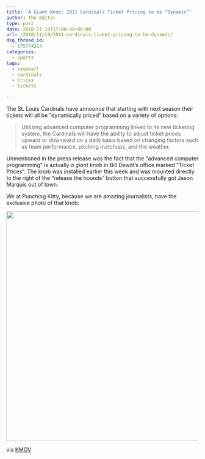 ```yaml
---
title: 'A Giant Knob: 2011 Cardinals Ticket Pricing to be “Dynamic”'
author: The Editor
type: post
date: 2010-11-19T17:00:49+00:00
url: /2010/11/19/2011-cardinals-ticket-pricing-to-be-dynamic/
dsq_thread_id:
  - 175774214
categories:
  - Sports
tags:
  - baseball
  - cardinals
  - prices
  - tickets

---
```

The St. Louis Cardinals have announce that starting with next season their tickets will all be &#8220;dynamically priced&#8221; based on a variety of options:

> Utilizing advanced computer programming linked to its new ticketing system, the Cardinals will have the ability to adjust ticket prices upward or downward on a daily basis based on changing factors such as team performance, pitching matchups, and the weather.

Unmentioned in the press release was the fact that the &#8220;advanced computer programming&#8221; is actually _a giant knob_ in Bill Dewitt&#8217;s office marked &#8220;Ticket Prices&#8221;. The knob was installed earlier this week and was mounted directly to the right of the &#8220;release the hounds&#8221; button that successfully got Jason Marquis out of town.

We at Punching Kitty, because we are amazing journalists, have the exclusive photo of that knob:

[<img class="aligncenter size-full wp-image-7939" title="cardinal_ticket_prices_dial" src="http://media.punchingkitty.com/wordpress/2010/11/cardinal_ticket_prices_dial.jpg" alt="" width="600" height="600" />][1]

via <a href="http://www.kmov.com/news/local/Cardinals-announce-dynamic-ticket-pricing-109007794.html" target="_blank">KMOV</a>

 [1]: http://media.punchingkitty.com/wordpress/2010/11/cardinal_ticket_prices_dial.jpg